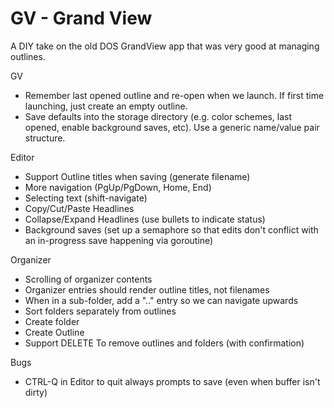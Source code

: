 # GV - Grand View

A DIY take on the old DOS GrandView app that was very good at managing outlines.

GV
* Remember last opened outline and re-open when we launch.  If first time launching, just create an empty outline.
* Save defaults into the storage directory (e.g. color schemes, last opened, enable background saves, etc).  Use a generic name/value pair structure.

Editor
* Support Outline titles when saving (generate filename)
* More navigation (PgUp/PgDown, Home, End)
* Selecting text (shift-navigate)
* Copy/Cut/Paste Headlines
* Collapse/Expand Headlines (use bullets to indicate status)
* Background saves (set up a semaphore so that edits don't conflict with an in-progress save happening via goroutine)

Organizer
* Scrolling of organizer contents
* Organizer entries should render outline titles, not filenames
* When in a sub-folder, add a ".." entry so we can navigate upwards
* Sort folders separately from outlines
* Create folder
* Create Outline
* Support DELETE To remove outlines and folders (with confirmation)

Bugs
* CTRL-Q in Editor to quit always prompts to save (even when buffer isn't dirty) 